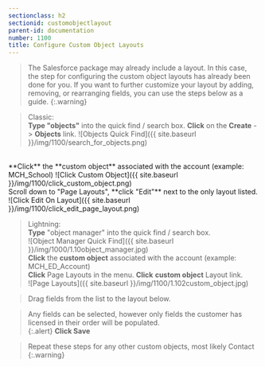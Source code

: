 ```yaml
---
sectionclass: h2
sectionid: customobjectlayout
parent-id: documentation
number: 1100
title: Configure Custom Object Layouts
---
```


>The Salesforce package may already include a layout.  In this case, the step for configuring the custom object layouts has already been done for you.  If you want to further customize your layout by adding, removing, or rearranging fields, you can use the steps below as a guide.
{:.warning}

>Classic:  
**Type "objects"** into the quick find / search box. **Click** on the **Create** -> **Objects** link.
![Objects Quick Find]({{ site.baseurl }}/img/1100/search_for_objects.png)  
<br>
**Click** the **custom object** associated with the account (example: MCH_School)
![Click Custom Object]({{ site.baseurl }}/img/1100/click_custom_object.png)  
<br>
Scroll down to "Page Layouts", **click "Edit"** next to the only layout listed.
![Click Edit On Layout]({{ site.baseurl }}/img/1100/click_edit_page_layout.png)  

>Lightning:  
**Type** "object manager" into the quick find / search box.  
![Object Manager Quick Find]({{ site.baseurl }}/img/1000/1.10object_manager.jpg)  
**Click** the **custom object** associated with the account (example: MCH_ED_Account)  
**Click** Page Layouts in the menu.  **Click** **custom object** Layout link.   
![Page Layouts]({{ site.baseurl }}/img/1100/1.102custom_object.jpg)  

>Drag fields from the list to the layout below.  


>Any fields can be selected, however only fields the customer has licensed in their order will be populated.  
{:.alert}
>**Click Save**  

>Repeat these steps for any other custom objects, most likely Contact
{:.warning}
